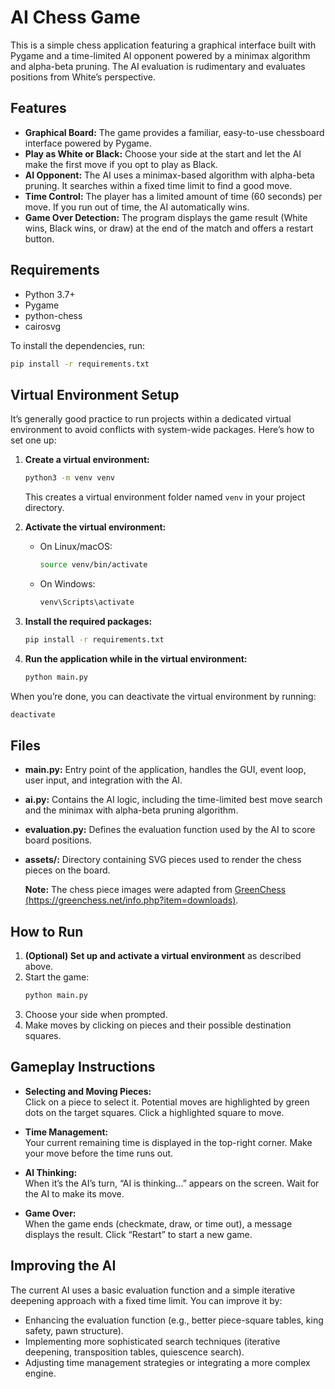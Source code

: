 # AI Chess Game

This is a simple chess application featuring a graphical interface built with Pygame and a time-limited AI opponent powered by a minimax algorithm and alpha-beta pruning. The AI evaluation is rudimentary and evaluates positions from White’s perspective.

## Features

-   **Graphical Board:** The game provides a familiar, easy-to-use chessboard interface powered by Pygame.
-   **Play as White or Black:** Choose your side at the start and let the AI make the first move if you opt to play as Black.
-   **AI Opponent:** The AI uses a minimax-based algorithm with alpha-beta pruning. It searches within a fixed time limit to find a good move.
-   **Time Control:** The player has a limited amount of time (60 seconds) per move. If you run out of time, the AI automatically wins.
-   **Game Over Detection:** The program displays the game result (White wins, Black wins, or draw) at the end of the match and offers a restart button.

## Requirements

-   Python 3.7+
-   Pygame
-   python-chess
-   cairosvg

To install the dependencies, run:

```bash
pip install -r requirements.txt
```

## Virtual Environment Setup

It’s generally good practice to run projects within a dedicated virtual environment to avoid conflicts with system-wide packages. Here’s how to set one up:

1. **Create a virtual environment:**

    ```bash
    python3 -m venv venv
    ```

    This creates a virtual environment folder named `venv` in your project directory.

2. **Activate the virtual environment:**
    - On Linux/macOS:
        ```bash
        source venv/bin/activate
        ```
    - On Windows:
        ```bash
        venv\Scripts\activate
        ```
3. **Install the required packages:**

    ```bash
    pip install -r requirements.txt
    ```

4. **Run the application while in the virtual environment:**
    ```bash
    python main.py
    ```

When you’re done, you can deactivate the virtual environment by running:

```bash
deactivate
```

## Files

-   **main.py:** Entry point of the application, handles the GUI, event loop, user input, and integration with the AI.
-   **ai.py:** Contains the AI logic, including the time-limited best move search and the minimax with alpha-beta pruning algorithm.
-   **evaluation.py:** Defines the evaluation function used by the AI to score board positions.
-   **assets/:** Directory containing SVG pieces used to render the chess pieces on the board.

    **Note:** The chess piece images were adapted from [GreenChess (https://greenchess.net/info.php?item=downloads)](https://greenchess.net/info.php?item=downloads).

## How to Run

1. **(Optional) Set up and activate a virtual environment** as described above.
2. Start the game:
    ```bash
    python main.py
    ```
3. Choose your side when prompted.
4. Make moves by clicking on pieces and their possible destination squares.

## Gameplay Instructions

-   **Selecting and Moving Pieces:**  
    Click on a piece to select it. Potential moves are highlighted by green dots on the target squares. Click a highlighted square to move.

-   **Time Management:**  
    Your current remaining time is displayed in the top-right corner. Make your move before the time runs out.

-   **AI Thinking:**  
    When it’s the AI’s turn, “AI is thinking...” appears on the screen. Wait for the AI to make its move.

-   **Game Over:**  
    When the game ends (checkmate, draw, or time out), a message displays the result. Click “Restart” to start a new game.

## Improving the AI

The current AI uses a basic evaluation function and a simple iterative deepening approach with a fixed time limit. You can improve it by:

-   Enhancing the evaluation function (e.g., better piece-square tables, king safety, pawn structure).
-   Implementing more sophisticated search techniques (iterative deepening, transposition tables, quiescence search).
-   Adjusting time management strategies or integrating a more complex engine.
